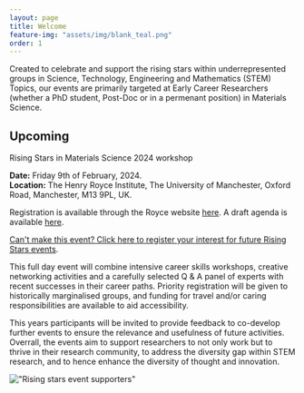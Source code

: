 ```yaml
---
layout: page
title: Welcome
feature-img: "assets/img/blank_teal.png"
order: 1
---
```


Created to celebrate and support the rising stars within underrepresented groups in Science, Technology, Engineering and Mathematics (STEM) Topics, our events are primarily targeted at Early Career Researchers (whether a  PhD student, Post-Doc or in a permenant position) in Materials Science.

## Upcoming

Rising Stars in Materials Science 2024 workshop

**Date:** Friday 9th of February, 2024.      
**Location:** The Henry Royce Institute, The University of Manchester, Oxford Road, Manchester, M13 9PL, UK.

Registration is available through the Royce website [here](https://www.royce.ac.uk/events/rising-stars-2024/). A draft agenda is available [here](https://mainstraem.github.io/agenda/).

[Can't make this event? Click here to register your interest for future Rising Stars events](https://forms.office.com/r/vFve9CKBM4).

This full day event will combine intensive career skills workshops, creative networking activities and a carefully selected Q & A panel of experts with recent successes in their career paths. Priority registration will be given to historically marginalised groups, and funding for travel and/or caring responsibilities are available to aid accessibility. 

This years participants will be invited to provide feedback to co-develop further events to ensure the relevance and usefulness of future activities. Overrall, the events aim to support researchers to not only work but to thrive in their research community, to address the diversity gap within STEM research, and to hence enhance the diversity of thought and innovation. 

!["Rising stars event supporters"](./assets/img/RisingStarsFooter.png)



